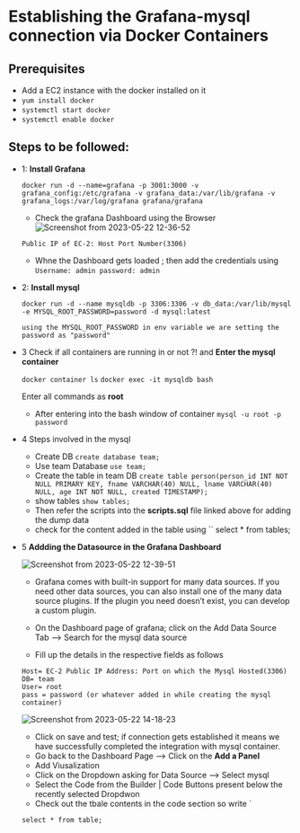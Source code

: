 # Establishing the Grafana-mysql connection via Docker Containers

## Prerequisites

- Add a EC2 instance with the docker installed on it
-  `yum install docker`
-  `systemctl start docker`
-  `systemctl enable docker`

## Steps to be followed:

- 1: **Install Grafana**
   ```
   docker run -d --name=grafana -p 3001:3000 -v grafana_config:/etc/grafana -v grafana_data:/var/lib/grafana -v grafana_logs:/var/log/grafana grafana/grafana
   ```
   
   - Check the grafana Dashboard using the Browser
   ![Screenshot from 2023-05-22 12-36-52](https://github.com/adityadhopade/grafana-mysqldb/assets/48392204/7dc2b77a-930d-459a-b140-0b9dd53d6e4f)

    `
    Public IP of EC-2: Host Port Number(3306)
    ` 
    - Whne the Dashboard gets loaded ; then add the credentials using
    `
    Username: admin
    password: admin
    `
    
- 2: **Install mysql**

    ```
    docker run -d --name mysqldb -p 3306:3306 -v db_data:/var/lib/mysql -e MYSQL_ROOT_PASSWORD=password -d mysql:latest
    ```
    
    `using the MYSQL_ROOT_PASSWORD in env variable we are setting the password as "password" `
    
 - 3 Check if all containers are running in or not ?! and **Enter the mysql container**
 
    `docker container ls`
    `docker exec -it mysqldb bash`
    
    Enter all commands as **root**
    
    - After entering into the bash window of container 
     `mysql -u root -p password`
     
     
  - 4  Steps involved in the mysql
  
      - Create DB `create database team;`
      - Use team Database `use team;`
      - Create the table in team DB `create table person(person_id INT NOT NULL PRIMARY KEY, fname VARCHAR(40) NULL, lname VARCHAR(40) NULL, age INT NOT NULL, created TIMESTAMP);`
      - show tables `show tables;`
      - Then refer the scripts into the **scripts.sql** file linked above for adding the dump data
      - check for the content added in the table using `` select * from tables;
  
  
  - 5 **Addding the Datasource in the Grafana Dashboard**
    
      ![Screenshot from 2023-05-22 12-39-51](https://github.com/adityadhopade/grafana-mysqldb/assets/48392204/9dfe18b2-4c91-4526-b0a1-199e29cfb68d)
     - Grafana comes with built-in support for many data sources. If you need other data sources, you can also install one of the many data source plugins. If the plugin you need doesn’t exist, you can develop a custom plugin.

     - On the Dashboard page of grafana; click on the Add Data Source Tab --> Search for the mysql data source
     - Fill up the details in the respective fields as follows
     ```
     Host= EC-2 Public IP Address: Port on which the Mysql Hosted(3306)
     DB= team
     User= root
     pass = password (or whatever added in while creating the mysql container)
     ```
     ![Screenshot from 2023-05-22 14-18-23](https://github.com/adityadhopade/grafana-mysqldb/assets/48392204/ce016e79-f246-4440-a90d-1e639c0fbf47)

     
     - Click on save and test; if connection gets established it means we have successfully completed the integration with mysql container.
     - Go back to the Dashboard Page --> Click on the **Add a Panel**
     - Add Viusalization
     - Click on the Dropdown asking for Data Source --> Select mysql
     - Select the Code from the Builder | Code Buttons present below the recently selected Dropdwon
     - Check out the tbale contents in the code section so write `
      ```
      select * from table;
      ```
     
    
    


